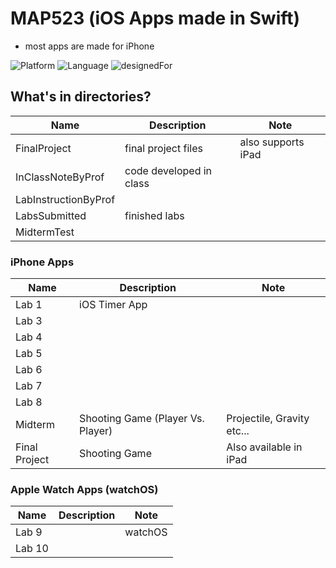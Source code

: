 # MAP523 (iOS Apps made in Swift)
* most apps are made for iPhone

![Platform](https://img.shields.io/badge/Platform-iOS-silver.svg)
![Language](https://img.shields.io/badge/language-Swift%204.2%20and%20%2B-orange.svg)
![designedFor](https://img.shields.io/badge/designedFor-iPhone%2C%20AppleWatch-green.svg)

## What's in directories?
|Name|Description|Note|
|----|----|----|
FinalProject|final project files|also supports iPad|
|InClassNoteByProf|code developed in class||
LabInstructionByProf||
|LabsSubmitted|finished labs||
MidtermTest|||

### iPhone Apps
|Name|Description|Note|
|----|----|----|
Lab 1|iOS Timer App||
|Lab 3|||
Lab 4||
|Lab 5|||
Lab 6||
|Lab 7|||
Lab 8||
|Midterm|Shooting Game (Player Vs. Player)|Projectile, Gravity etc...|
Final Project|Shooting Game|Also available in iPad|

### Apple Watch Apps (watchOS)
|Name|Description|Note|
|----|----|----|
Lab 9||watchOS|
|Lab 10|||


